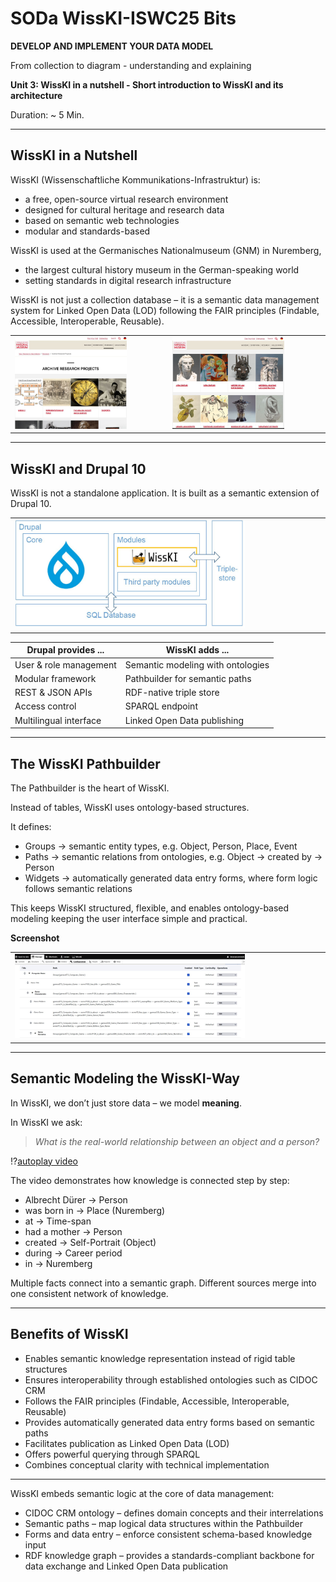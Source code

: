 <!--

icon: https://raw.githubusercontent.com/chastik/Beratung_Dateityp_Bild/refs/heads/main/SODa-Logo_full.svg
link: https://raw.githubusercontent.com/chastik/Beratung/refs/heads/main/soda.css

-->


# SODa WissKI-ISWC25 Bits

**DEVELOP AND IMPLEMENT YOUR DATA MODEL**

From collection to diagram - understanding and explaining

**Unit 3:  WissKI in a nutshell - Short introduction to WissKI and its architecture**

Duration: ~ 5 Min.

---

## WissKI in a Nutshell

WissKI (Wissenschaftliche Kommunikations-Infrastruktur) is:

* a free, open-source virtual research environment
* designed for cultural heritage and research data
* based on semantic web technologies
* modular and standards-based

WissKI is used at the Germanisches Nationalmuseum (GNM) in Nuremberg,

* the largest cultural history museum in the German-speaking world
* setting standards in digital research infrastructure

WissKI is not just a collection database – it is a semantic data management system for Linked Open Data (LOD) following the FAIR principles
(Findable, Accessible, Interoperable, Reusable).

<table>
  <tr>
    <td><img src="../assets/gnm.jpg" alt="GNM" width="75%"></td>
    <td><img src="../assets/gnm_2.JPG" alt="GNM" width="75%"></td>
  </tr>
</table>

---

## WissKI and Drupal 10

WissKI is not a standalone application. It is built as a semantic extension of Drupal 10.

<table>
  <tr>
    <td><img src="../assets/drupal.JPG" alt="wisski" width="75%"></td>
  </tr>
</table>


| Drupal provides ...    | WissKI adds ...                   |
| ---------------------- | --------------------------------- |
| User & role management | Semantic modeling with ontologies |
| Modular framework      | Pathbuilder for semantic paths    |
| REST & JSON APIs       | RDF-native triple store           |
| Access control         | SPARQL endpoint                   |
| Multilingual interface | Linked Open Data publishing       |

---

## The WissKI Pathbuilder

The Pathbuilder is the heart of WissKI.

Instead of tables, WissKI uses ontology-based structures.

It defines:

* Groups → semantic entity types, e.g. Object, Person, Place, Event
* Paths → semantic relations from ontologies, e.g. Object → created by → Person
* Widgets → automatically generated data entry forms, where form logic follows semantic relations

This keeps WissKI structured, flexible, and enables ontology-based modeling keeping the user interface simple and practical.

**Screenshot**

<table>
  <tr>
    <td><img src="../assets/pathbuilder.jpg" alt="Pathbuilder" width="75%"></td>
  </tr>
</table>

---

## Semantic Modeling the WissKI-Way

In WissKI, we don’t just store data – we model **meaning**.

In WissKI we ask:<br>
> *What is the real-world relationship between an object and a person?*

!?[autoplay video](../assets/semanticModelling.mp4)

The video demonstrates how knowledge is connected step by step:

* Albrecht Dürer → Person
* was born in → Place (Nuremberg)
* at → Time-span
* had a mother → Person
* created → Self-Portrait (Object)
* during → Career period
* in → Nuremberg

Multiple facts connect into a semantic graph. Different sources merge into one consistent network of knowledge.

---

## Benefits of WissKI

* Enables semantic knowledge representation instead of rigid table structures
* Ensures interoperability through established ontologies such as CIDOC CRM
* Follows the FAIR principles (Findable, Accessible, Interoperable, Reusable)
* Provides automatically generated data entry forms based on semantic paths
* Facilitates publication as Linked Open Data (LOD)
* Offers powerful querying through SPARQL
* Combines conceptual clarity with technical implementation

---

WissKI embeds semantic logic at the core of data management:

* CIDOC CRM ontology – defines domain concepts and their interrelations
* Semantic paths – map logical data structures within the Pathbuilder
* Forms and data entry – enforce consistent schema-based knowledge input
* RDF knowledge graph – provides a standards-compliant backbone for data exchange and Linked Open Data publication
























